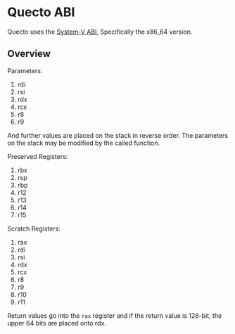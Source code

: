 # Quecto ABI
Quecto uses the [System-V ABI](https://wiki.osdev.org/System_V_ABI), Specifically the x86_64 version.

## Overview
Parameters:
1.  rdi
2.  rsi
3.  rdx
4.  rcx
5.  r8
6.  r9

And further values are placed on the stack in reverse order.
The parameters on the stack may be modified by the called function.

Preserved Registers:
1.  rbx
2.  rsp
3.  rbp
4.  r12
5.  r13
6.  r14
7.  r15

Scratch Registers:
1.  rax
2.  rdi
3.  rsi
4.  rdx
5.  rcx
6.  r8
7.  r9
8.  r10
9.  r11

Return values go into the `rax` register and if the return value is 128-bit, the upper 64 bits are placed onto rdx.
